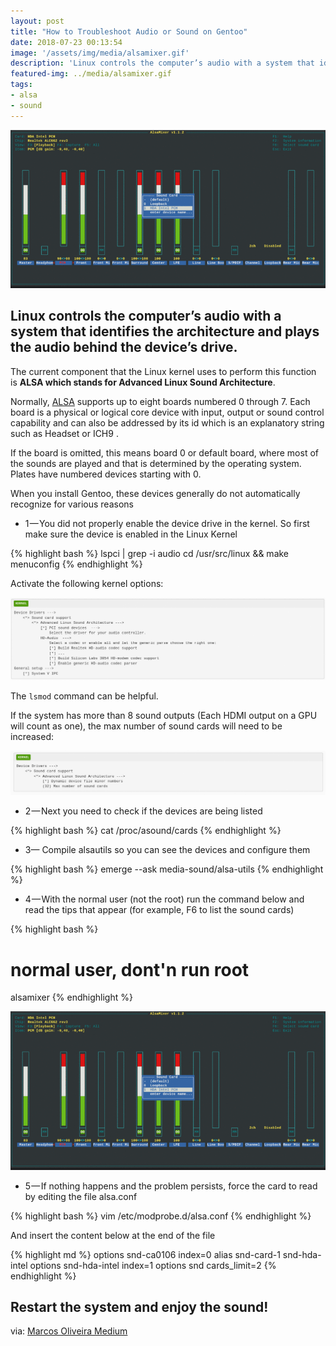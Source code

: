 ```yaml
---
layout: post
title: "How to Troubleshoot Audio or Sound on Gentoo"
date: 2018-07-23 00:13:54
image: '/assets/img/media/alsamixer.gif'
description: 'Linux controls the computer’s audio with a system that identifies the architecture and plays the audio behind the device’s drive.'
featured-img: ../media/alsamixer.gif
tags:
- alsa
- sound
---
```


![How to Troubleshoot Audio or Sound on Gentoo](/assets/img/media/alsamixer.gif "How to Troubleshoot Audio or Sound on Gentoo")

## Linux controls the computer’s audio with a system that identifies the architecture and plays the audio behind the device’s drive.

The current component that the Linux kernel uses to perform this function is **ALSA which stands for Advanced Linux Sound Architecture**.

Normally, [ALSA](https://wiki.gentoo.org/wiki/ALSA) supports up to eight boards numbered 0 through 7. Each board is a physical or logical core device with input, output or sound control capability and can also be addressed by its id which is an explanatory string such as Headset or ICH9 .

If the board is omitted, this means board 0 or default board, where most of the sounds are played and that is determined by the operating system. Plates have numbered devices starting with 0.

When you install Gentoo, these devices generally do not automatically recognize for various reasons

- 1 — You did not properly enable the device drive in the kernel. So first make sure the device is enabled in the Linux Kernel

{% highlight bash %}
lspci | grep -i audio
cd /usr/src/linux && make menuconfig
{% endhighlight %}

Activate the following kernel options: 

![/assets/img/media/kernel-alsa.gif](/assets/img/media/kernel-alsa.gif "/assets/img/media/kernel-alsa.gif")

The `lsmod` command can be helpful.

If the system has more than 8 sound outputs (Each HDMI output on a GPU will count as one), the max number of sound cards will need to be increased:

![/assets/img/media/kernel-alsa-2.gif](/assets/img/media/kernel-alsa-2.gif "/assets/img/media/kernel-alsa-2.gif")


- 2 — Next you need to check if the devices are being listed

{% highlight bash %}
cat /proc/asound/cards
{% endhighlight %}

- 3— Compile alsautils so you can see the devices and configure them

{% highlight bash %}
emerge --ask media-sound/alsa-utils
{% endhighlight %}

- 4 — With the normal user (not the root) run the command below and read the tips that appear (for example, F6 to list the sound cards)

{% highlight bash %}
# normal user, dont'n run root
alsamixer
{% endhighlight %}

![/assets/img/media/alsamixer.gif](/assets/img/media/alsamixer.gif "/assets/img/media/alsamixer.gif")


- 5 — If nothing happens and the problem persists, force the card to read by editing the file alsa.conf

{% highlight bash %}
vim /etc/modprobe.d/alsa.conf
{% endhighlight %}

And insert the content below at the end of the file

{% highlight md %}
options snd-ca0106 index=0
alias snd-card-1 snd-hda-intel
options snd-hda-intel index=1
options snd cards_limit=2
{% endhighlight %}

## Restart the system and enjoy the sound!

via: [Marcos Oliveira Medium](https://medium.com/marcos-oliveira/how-to-troubleshoot-audio-sound-in-gentoo-3efd5bd8d628)
